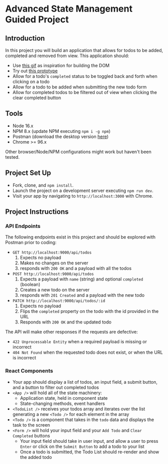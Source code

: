 # Advanced State Management Guided Project

## Introduction

In this project you will build an application that allows for todos to be added, completed and removed from view. This application should:

- Use [this gif](./todo.gif) as inspiration for building the DOM
- Try out [this prototype](https://advanced-react-todos-ajax.herokuapp.com/)
- Allow for a todo's `completed` status to be toggled back and forth when clicking on a todo
- Allow for a todo to be added when submitting the new todo form
- Allow for completed todos to be filtered out of view when clicking the clear completed button

## Tools

- Node 16.x
- NPM 8.x (update NPM executing `npm i -g npm`)
- Postman (download the desktop version [here](https://www.postman.com/downloads/))
- Chrome >= 96.x

Other browser/Node/NPM configurations might work but haven't been tested.

## Project Set Up

- Fork, clone, and `npm install`.
- Launch the project on a development server executing `npm run dev`.
- Visit your app by navigating to `http://localhost:3000` with Chrome.

## Project Instructions

### API Endpoints

The following endpoints exist in this project and should be explored with Postman prior to coding:

- `GET http://localhost:9000/api/todos`
  1. Expects no payload
  2. Makes no changes on the server
  3. responds with `200 OK` and a payload with all the todos
- `POST http://localhost:9000/api/todos`
  1. Expects a payload with `name` (string) and optional `completed` (boolean)
  2. Creates a new todo on the server
  3. responds with `201 Created` and a payload with the new todo
- `PATCH http://localhost:9000/api/todos/:id`
  1. Expects no payload
  2. Flips the `completed` property on the todo with the id provided in the URL
  3. Responds with `200 OK` and the updated todo

The API will make other responses if the requests are defective:

- `422 Unprocessable Entity` when a required payload is missing or incorrect
- `404 Not Found` when the requested todo does not exist, or when the URL is incorrect

### React Components

- Your app should display a list of todos, an input field, a submit button, and a button to filter out completed todos
- `<App />` will hold all of the state machinery:
  - Application state, held in component state
  - State-changing methods, event handlers
- `<TodoList />` receives your todos array and iterates over the list generating a new `<Todo />` for each element in the array
- `<Todo />` is a component that takes in the `todo` data and displays the task to the screen
- `<Form />` will hold your input field and your `Add Todo` and `Clear Completed` buttons
  - Your input field should take in user input, and allow a user to press `Enter` or click on the `Submit Button` to add a todo to your list
  - Once a todo is submitted, the Todo List should re-render and show the added todo
